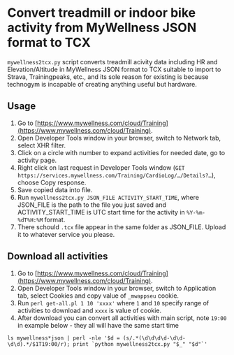 # Convert treadmill or indoor bike activity from MyWellness JSON format to TCX

`mywellness2tcx.py` script converts treadmill acivity data including HR and Elevation/Altitude in MyWellness JSON format to TCX suitable to import to Strava, Trainingpeaks, etc., and its sole reason for existing is because technogym is incapable of creating anything useful but hardware.

## Usage

1. Go to [https://www.mywellness.com/cloud/Training](https://www.mywellness.com/cloud/Training).
2. Open Developer Tools window in your browser, switch to Network tab, select XHR filter.
3. Click on a circle with number to expand activities for needed date, go to activity page.
4. Right click on last request in Developer Tools window (`GET https://services.mywellness.com/Training/CardioLog/…/Details?…`), choose Copy response.
5. Save copied data into file.
6. Run `mywellness2tcx.py JSON_FILE ACTIVITY_START_TIME`, where JSON_FILE is the path to the file you just saved and ACTIVITY_START_TIME is UTC start time for the activity in `%Y-%m-%dT%H:%M` format.
7. There schould `.tcx` file appear in the same folder as JSON_FILE. Upload it to whatever service you please.

## Download all activities

1. Go to [https://www.mywellness.com/cloud/Training](https://www.mywellness.com/cloud/Training).
2. Open Developer Tools window in your browser, switch to Application tab, select Cookies and copy value of `_mwappseu` cookie.
3. Run `perl get-all.pl 1 10 'xxxx'` where `1` and `10` specify range of activities to download and `xxxx` is value of cookie.
4. After download you can convert all activities with main script, note `19:00` in example below - they all will have the same start time
```
ls mywellness*json | perl -nle '$d = (s/.*(\d\d\d\d-\d\d-\d\d).*/$1T19:00/r); print `python mywellness2tcx.py "$_" "$d"`'
```
